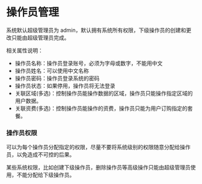 # 操作员管理

系统默认超级管理员为 admin，默认拥有系统所有权限，下级操作员的创建和更改只能由超级管理员完成。

相关属性说明：

- 操作员名称：操作员登录账号，必须为字母或数字，不能用中文
- 操作员姓名：可以使用中文名称
- 操作员密码：操作员登录系统的密码
- 操作员状态：如果停用，操作员将无法登录
- 关联区域(多选)：控制操作员能操作数据的区域，操作员只能操作指定区域的用户数据。
- 关联资费(多选)：控制操作员能操作的资费，操作员只能为用户订购指定的套餐。

### 操作员权限

可以为每个操作员分配指定的权限，尽量不要将系统级别的权限随意分配给操作员，以免造成不可控的后果。

某些系统权限，比如创建下级操作员，删除操作员等高级操作只能由超级管理员使用，不能分配给下级操作员。
